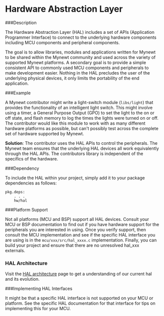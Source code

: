 # Hardware Abstraction Layer

###Description

The Hardware Abstraction Layer (HAL) includes a set of APIs 
(Application Programmer Interface) to connect to 
the underlying hardware components including MCU components and peripheral
components.

The goal is to allow libraries, modules and applications written for Mynewt to 
be shared within the Mynewt community and used across the variety of supported
Mynewt platforms. A secondary goal is to provide a simple consistent API 
to commonly used MCU components and peripherals to make development easier.
Nothing in the HAL precludes the user of the underlying physical devices,
it only limits the portability of the end application.

###Example

A Mynewt contributor might write a light-switch 
module (`libs/light`) that provides the functionality of an intelligent light 
switch.  This might involve using a timer, a General Purpose Output (GPO) 
to set the light to the on or off state, and flash memory to log the times the 
lights were turned on or off.  The contributor would like this module to 
work with as many different hardware platforms as possible, but can't 
possibly test across the complete set of hardware supported by Mynewt.

**Solution**:  The contributor uses the HAL APIs to control the peripherals.
The Mynewt team ensures that the underlying HAL devices all work equivalently
through the HAL APIs. The contributors library is independent of the specifics
of the hardware.  

###Dependency

To include the HAL within your project,  simply add it to your package
dependencies as follows:

```no-highlight
pkg.deps: 
    . . .
    hw/hal
```

###Platform Support

Not all platforms (MCU and BSP) support all HAL devices. Consult your MCU
or BSP documentation to find out if you have hardware support for the 
peripherals you are interested in using.  Once you verify support, then
consult the MCU implementation and see if the specific HAL interface you are
using is in the `mcu/xxx/src/hal_xxxx.c` implementation.  Finally, you 
can build your project and ensure that there are no unresolved hal_xxx 
externals.

### HAL Architecture

Visit the [HAL architecture](./hal_architecture.md) page to get a understanding 
of our current hal and its evolution.

###Implementing HAL Interfaces

It might be that a specific HAL interface is not supported on your MCU or
platform.  See the specific HAL documentation for that interface for tips
on implementing this for your MCU.
